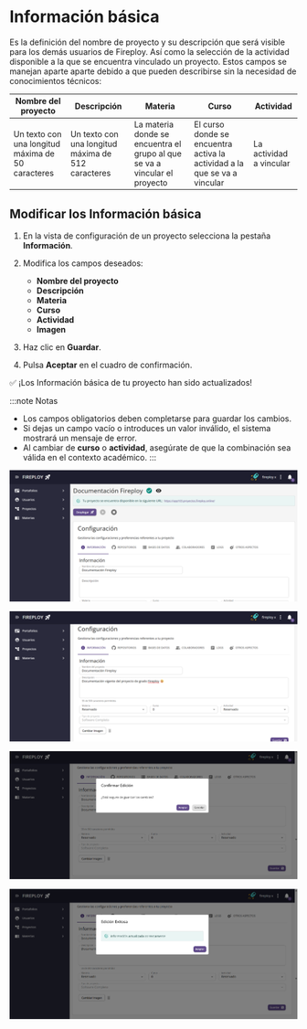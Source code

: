# Información básica

Es la definición del nombre de proyecto y su descripción que será visible para los demás usuarios de Fireploy. Así como la selección de la actividad disponible a la que se encuentra vinculado un proyecto. Estos campos se manejan aparte aparte debido a que pueden describirse sin la necesidad de conocimientos técnicos:

| Nombre del proyecto                                | Descripción | Materia | Curso | Actividad |
| -------------------------------------------------- | ----------- | ------- |-------|-----------|
| Un texto con una longitud máxima de 50 caracteres  | Un texto con una longitud máxima de 512 caracteres   | La materia donde se encuentra el grupo al que se va a vincular el proyecto    | El curso donde se encuentra activa la actividad a la que se va a vincular | La actividad a vincular |

## Modificar los Información básica

1. En la vista de configuración de un proyecto selecciona la pestaña **Información**.

2. Modifica los campos deseados:
    - **Nombre del proyecto**
    - **Descripción**
    - **Materia**
    - **Curso**
    - **Actividad**
    - **Imagen**


3. Haz clic en **Guardar**.

4. Pulsa **Aceptar** en el cuadro de confirmación.  


✅ ¡Los Información básica de tu proyecto han sido actualizados!

:::note Notas
- Los campos obligatorios deben completarse para guardar los cambios.
- Si dejas un campo vacío o introduces un valor inválido, el sistema mostrará un mensaje de error.
- Al cambiar de **curso** o **actividad**, asegúrate de que la combinación sea válida en el contexto académico.
:::

![alt text](image.png)

![alt text](image-1.png)

![alt text](image-2.png)

![alt text](image-3.png)